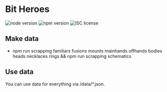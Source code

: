 # Bit Heroes

![node version](https://img.shields.io/badge/node-&#10878;10-green.svg)
![npm version](https://img.shields.io/badge/npm-&#10878;3.8.6-green.svg)
![ISC license](https://img.shields.io/badge/licence-MIT-blue.svg)

## Make data

* npm run scrapping familiars fusions mounts mainhands offhands bodies heads necklaces rings && npm run scrapping schematics

## Use data

You can use data for everything via /data/*.json.
